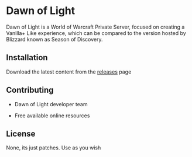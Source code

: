 # Dawn of Light

Dawn of Light is a World of Warcraft Private Server, focused on creating a Vanilla+ Like experience, which can be compared to the version hosted by Blizzard known as Season of Discovery.

## Installation


Download the latest content from the [releases](https://pip.pypa.io/en/stable/) page


## Contributing

- Dawn of Light developer team

- Free available online resources

## License

None, its just patches. Use as you wish
